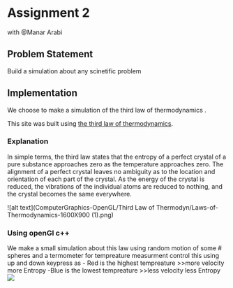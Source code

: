 

# Assignment 2

with @Manar Arabi

## Problem Statement

Build a simulation about any scinetific problem 
  
 ## Implementation
  
  We choose to make a simulation of the third law of thermodynamics .
  
  
This site was built using [the third law of thermodynamics](https://en.wikipedia.org/wiki/Third_law_of_thermodynamics).

 ### Explanation

In simple terms, the third law states that the entropy of a perfect crystal of a pure substance approaches zero as the temperature approaches zero. The alignment of a perfect crystal leaves no ambiguity as to the location and orientation of each part of the crystal. As the energy of the crystal is reduced, the vibrations of the individual atoms are reduced to nothing, and the crystal becomes the same everywhere.

![alt text](ComputerGraphics-OpenGL/Third Law of Thermodyn/Laws-of-Thermodynamics-1600X900 (1).png)

### Using openGl c++

We make a small simulation about this law using random motion of some # spheres and a termometer for tempreature measurment control this using up and down keypress as
                      - Red is the highest tempreature >>more velocity more Entropy
                      -Blue is the lowest tempreature  >>less velocity less Entropy
 ![](gifthermo.gif)






